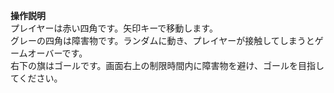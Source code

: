 **操作説明**  
プレイヤーは赤い四角です。矢印キーで移動します。  
グレーの四角は障害物です。ランダムに動き、プレイヤーが接触してしまうとゲームオーバーです。  
右下の旗はゴールです。画面右上の制限時間内に障害物を避け、ゴールを目指してください。
